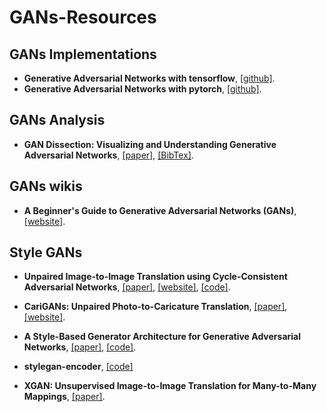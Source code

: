 # GANs-Resources

## GANs Implementations
- **Generative Adversarial Networks with tensorflow**, [[github]](https://github.com/kozistr/Awesome-GANs).
- **Generative Adversarial Networks with pytorch**, [[github]](https://github.com/eriklindernoren/PyTorch-GAN).

## GANs Analysis

- **GAN Dissection: Visualizing and Understanding Generative Adversarial Networks**, [[paper]](https://arxiv.org/pdf/1811.10597.pdf), [[BibTex]](https://scholar.googleusercontent.com/scholar.bib?q=info:69IszW4svwIJ:scholar.google.com/&output=citation&scisig=AAGBfm0AAAAAXHUQ8PUCyYG6btn-ssz8tafOP0NUv2wp&scisf=4&ct=citation&cd=-1&hl=en).

## GANs wikis

- **A Beginner's Guide to Generative Adversarial Networks (GANs)**, [[website]](https://skymind.ai/wiki/generative-adversarial-network-gan).


## Style GANs 

- **Unpaired Image-to-Image Translation using Cycle-Consistent Adversarial Networks**, [[paper]](https://arxiv.org/pdf/1703.10593.pdf), [[website]](https://junyanz.github.io/CycleGAN/), [[code]](https://github.com/XHUJOY/CycleGAN-tensorflow).

- **CariGANs: Unpaired Photo-to-Caricature Translation**, [[paper]](http://ai.stanford.edu/~kaidicao/carigan.pdf), [[website]](https://cari-gan.github.io/).

- **A Style-Based Generator Architecture for Generative Adversarial Networks**, [[paper]](https://arxiv.org/pdf/1812.04948.pdf), [[code]](https://github.com/NVlabs/stylegan).

- **stylegan-encoder**, [[code]](https://github.com/Puzer/stylegan-encoder)

- **XGAN: Unsupervised Image-to-Image Translation for Many-to-Many Mappings**, [[paper]](https://arxiv.org/pdf/1711.05139.pdf).

